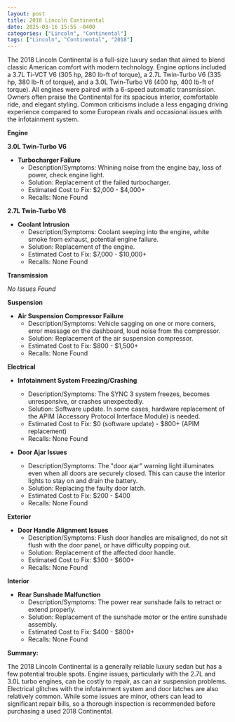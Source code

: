```yaml
---
layout: post
title: 2018 Lincoln Continental
date: 2025-03-16 15:55 -0400
categories: ["Lincoln", "Continental"]
tags: ["Lincoln", "Continental", "2018"]
---
```

The 2018 Lincoln Continental is a full-size luxury sedan that aimed to blend classic American comfort with modern technology. Engine options included a 3.7L Ti-VCT V6 (305 hp, 280 lb-ft of torque), a 2.7L Twin-Turbo V6 (335 hp, 380 lb-ft of torque), and a 3.0L Twin-Turbo V6 (400 hp, 400 lb-ft of torque). All engines were paired with a 6-speed automatic transmission. Owners often praise the Continental for its spacious interior, comfortable ride, and elegant styling. Common criticisms include a less engaging driving experience compared to some European rivals and occasional issues with the infotainment system.

**Engine**

**3.0L Twin-Turbo V6**

*   **Turbocharger Failure**
    *   Description/Symptoms: Whining noise from the engine bay, loss of power, check engine light.
    *   Solution: Replacement of the failed turbocharger.
    *   Estimated Cost to Fix: $2,000 - $4,000+
    * Recalls: None Found

**2.7L Twin-Turbo V6**

*   **Coolant Intrusion**
    *   Description/Symptoms: Coolant seeping into the engine, white smoke from exhaust, potential engine failure.
    *   Solution: Replacement of the engine.
    *   Estimated Cost to Fix: $7,000 - $10,000+
    * Recalls: None Found

**Transmission**

*No Issues Found*

**Suspension**

*   **Air Suspension Compressor Failure**
    *   Description/Symptoms: Vehicle sagging on one or more corners, error message on the dashboard, loud noise from the compressor.
    *   Solution: Replacement of the air suspension compressor.
    *   Estimated Cost to Fix: $800 - $1,500+
    * Recalls: None Found

**Electrical**

*   **Infotainment System Freezing/Crashing**
    *   Description/Symptoms: The SYNC 3 system freezes, becomes unresponsive, or crashes unexpectedly.
    *   Solution: Software update. In some cases, hardware replacement of the APIM (Accessory Protocol Interface Module) is needed.
    *   Estimated Cost to Fix: $0 (software update) - $800+ (APIM replacement)
    * Recalls: None Found

*   **Door Ajar Issues**
    *   Description/Symptoms: The "door ajar" warning light illuminates even when all doors are securely closed. This can cause the interior lights to stay on and drain the battery.
    *   Solution: Replacing the faulty door latch.
    *   Estimated Cost to Fix: $200 - $400
    * Recalls: None Found

**Exterior**

*   **Door Handle Alignment Issues**
    *   Description/Symptoms: Flush door handles are misaligned, do not sit flush with the door panel, or have difficulty popping out.
    *   Solution: Replacement of the affected door handle.
    *   Estimated Cost to Fix: $300 - $600+
    * Recalls: None Found

**Interior**

*   **Rear Sunshade Malfunction**
    *   Description/Symptoms: The power rear sunshade fails to retract or extend properly.
    *   Solution: Replacement of the sunshade motor or the entire sunshade assembly.
    *   Estimated Cost to Fix: $400 - $800+
    * Recalls: None Found

**Summary:**

The 2018 Lincoln Continental is a generally reliable luxury sedan but has a few potential trouble spots. Engine issues, particularly with the 2.7L and 3.0L turbo engines, can be costly to repair, as can air suspension problems. Electrical glitches with the infotainment system and door latches are also relatively common. While some issues are minor, others can lead to significant repair bills, so a thorough inspection is recommended before purchasing a used 2018 Continental.


